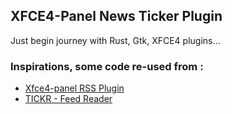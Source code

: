 ## XFCE4-Panel News Ticker Plugin

Just begin journey with Rust, Gtk, XFCE4 plugins...

### Inspirations, some code re-used from : 
- [Xfce4-panel RSS Plugin](https://github.com/siverv/rss-plugin)
- [TICKR - Feed Reader](https://open-tickr.net/index.php)
